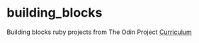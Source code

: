 # building_blocks
Building blocks ruby projects from The Odin Project [Curriculum](http://www.theodinproject.com/courses/ruby-programming/lessons/building-blocks)